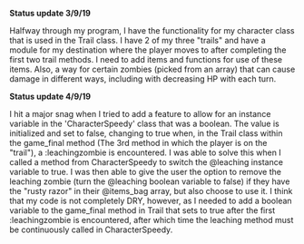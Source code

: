 **Status update 3/9/19**

Halfway through my program, I have the functionality for my character class that is used in the Trail class. I have 2 of my three "trails" and have a module for my destination where the player moves to after completing the first two trail methods. I need to add items and functions for use of these items. Also, a way for certain zombies (picked from an array) that can cause damage in different ways, including with decreasing HP with each turn. 

**Status update 4/9/19**

I hit a major snag when I tried to add a feature to allow for an instance variable in the 'CharacterSpeedy' class that was a boolean. The value is initialized and set to false, changing to true when, in the Trail class within the game_final method (The 3rd method in which the player is on the "trail"), a :leachingzombie is encountered. I was able to solve this when I called a method from CharacterSpeedy to switch the @leaching instance variable to true. I was then able to give the user the option to remove the leaching zombie (turn the @leaching boolean variable to false) if they have the "rusty razor" in their @items_bag array, but also choose to use it. I think that my code is not completely DRY, however, as I needed to add a boolean variable to the game_final method in Trail that sets to true after the first :leachingzombie is encountered, after which time the leaching method must be continuously called in CharacterSpeedy. 

